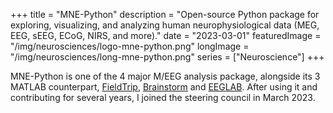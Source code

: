 +++
title = "MNE-Python"
description = "Open-source Python package for exploring, visualizing, and analyzing human neurophysiological data (MEG, EEG, sEEG, ECoG, NIRS, and more)."
date = "2023-03-01"
featuredImage = "/img/neurosciences/logo-mne-python.png"
longImage = "/img/neurosciences/long-mne-python.png"
series = ["Neuroscience"]
+++

MNE-Python is one of the 4 major M/EEG analysis package, alongside its 3 MATLAB counterpart, [FieldTrip](https://www.fieldtriptoolbox.org/), [Brainstorm](https://neuroimage.usc.edu/brainstorm/Introduction) and [EEGLAB](https://sccn.ucsd.edu/eeglab/index.php). After using it and contributing for several years, I joined the steering council in March 2023.
